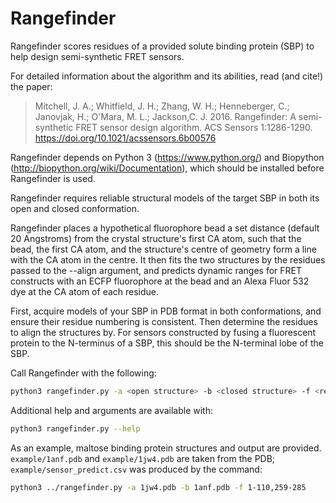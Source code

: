 # Rangefinder
Rangefinder scores residues of a provided solute binding protein (SBP)
to help design semi-synthetic FRET sensors.

For detailed information about the algorithm and its abilities, read (and cite!) the paper:

> Mitchell, J. A.; Whitfield, J. H.; Zhang, W. H.; Henneberger, C.;
> Janovjak, H.; O'Mara, M. L.; Jackson,C. J. 2016. Rangefinder: A
> semi-synthetic FRET sensor design algorithm. ACS Sensors 1:1286-1290.
> https://doi.org/10.1021/acssensors.6b00576

Rangefinder depends on Python 3 (https://www.python.org/) and Biopython
(http://biopython.org/wiki/Documentation), which should be installed
before Rangefinder is used.

Rangefinder requires reliable structural models of the target SBP in
both its open and closed conformation.

Rangefinder places a hypothetical fluorophore bead a set distance
(default 20 Angstroms) from the crystal structure's first CA atom, such
that the bead, the first CA atom, and the structure's centre of geometry
form a line with the CA atom in the centre.
It then fits the two structures by the residues passed to the --align argument, and predicts
dynamic ranges for FRET constructs with an ECFP fluorophore at the bead
and an Alexa Fluor 532 dye at the CA atom of each residue.

First, acquire models of your SBP in PDB format in both conformations,
and ensure their residue numbering is consistent.
Then determine the
residues to align the structures by.
For sensors constructed by fusing a
fluorescent protein to the N-terminus of a SBP, this should be the
N-terminal lobe of the SBP.

Call Rangefinder with the following:

```sh
python3 rangefinder.py -a <open structure> -b <closed structure> -f <residues to fit>
```

Additional help and arguments are available with:

```sh
python3 rangefinder.py --help
```

As an example, maltose binding protein structures and output are
provided. `example/1anf.pdb` and `example/1jw4.pdb` are taken from the
PDB; `example/sensor_predict.csv` was produced by the command:

```sh
python3 ../rangefinder.py -a 1jw4.pdb -b 1anf.pdb -f 1-110,259-285
```
